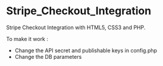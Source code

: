 # Stripe_Checkout_Integration
Stripe Checkout Integration with HTML5, CSS3 and PHP.

To make it work :
- Change the API secret and publishable keys in config.php
- Change the DB parameters
